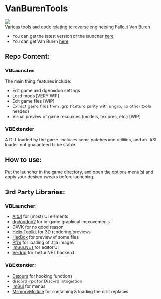 # VanBurenTools
[![](https://dyna-badge.vercel.app/api/discord?guild=470671750087180289)](https://discord.gg/tzF3YFu)<br>
Various tools and code relating to reverse engineering Fallout Van Buren
- You can get the latest version of the launcher [here](https://github.com/kran27/VanBurenLauncher/raw/main/VBLauncher/bin/Release/VBLauncher.exe)
- You can get Van Buren [here](https://vb.kran.gg/F3_Demo.rar)

## Repo Content:
### VBLauncher
The main thing. features include:
- Edit game and dgVoodoo settings
- Load mods [VERY WIP]
- Edit game files [WIP]
- Extract game files from .grp (feature parity with ungrp, no other tools needed)
- Visual preview of game resources (models, textures, etc.) [WIP]
### VBExtender
A DLL loaded by the game. includes some patches and utilities, and an .ASI loader, not guaranteed to be stable.

## How to use:
Put the launcher in the game directory, and open the options menu(s) and apply your desired tweaks before launching.
## 3rd Party Libraries:
### VBLauncher:
- [AltUI](https://github.com/kran27/AltUI) for (most) UI elements
- [dgVoodoo2](http://dege.fw.hu) for in-game graphical improvements
- [DXVK](https://github.com/doitsujin/dxvk) for no good reason
- [Helix Toolkit](https://github.com/helix-toolkit/helix-toolkit) for 3D rendering/previews
- [HexBox](https://sourceforge.net/projects/hexbox/) for preview of some files
- [Pfim](https://github.com/nickbabcock/Pfim) for loading of .tga images
- [ImGui.NET](https://github.com/ImGuiNET/ImGui.NET) for editor UI
- [Veldrid](https://github.com/veldrid/veldrid) for ImGui.NET backend
### VBExtender:
- [Detours](https://github.com/microsoft/Detours) for hooking functions
- [discord-rpc](https://github.com/discord/discord-rpc) for Discord integration
- [ImGui](https://github.com/ocornut/imgui) for menus
- [MemoryModule](https://github.com/fancycode/MemoryModule) for containing & loading the dll it replaces

